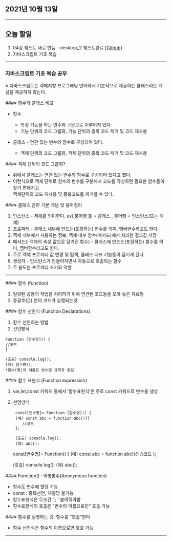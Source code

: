 
2021년 10월 13일
---

---

오늘 할일
----

1. 04강 퀘스트 새로 만듬 - desktop_2 퀘스트완료 [[Github]](https://github.com/narupee/WebDevCurriculum/tree/master/Quest04/quest_1)
2. 자바스크립트 기초 복습

---

### 자바스크립트 기초 복습 공부

※ 자바스크립트는 객체지향 프로그래밍 언어에서 기본적으로 제공하는 클래스라는 개념을 제공하지 않는다.

###※ 함수와 클래스 비교
  + 함수 
    + 특정 기능을 하는 변수와 구문으로 이루어져 있다.
    + 기능 단위의 코드 그룹화, 기능 단위의 중복 코드 제거 및 코드 재사용

  + 클래스 - 연관 있는 변수와 함수로 구성되어 있다. 
      + 객체 단위의 코드 그룹화, 객체 단위의 중복 코드 제거 및 코드 재사용

###※ 객체 단위의 코드 그룹화?
  - 위에서 클래스는 연관 있는 변수와 함수로 구성되어 있다고 했다.
  - 이런식으로 객체 단위로 함수와 변수를 구분해서 코드를 작성하면 필요한 함수들이 찾기 편해지고  
    객체단위의 코드 재사용 및 중복코드를 제거할 수 있다.

###※ 클래스 관련 기본 개념 및 용어정리
 1. 인스턴스 - 객체를 의미한다. ex) 붕어빵 틀 = 클래스 , 붕어빵 = 인스턴스(또는 객체)
 2. 프로퍼티 - 클래스 내부에 만드는(포장하는) 변수를 의미, 멤버변수라고도 한다. 
 3. 객체 내부에서 사용하는 정보, 객체 내부 함수(메서드)에서 처리한 결과값 저장
 4. 메서드(: 객체의 속성 값으로 담겨진 함수) - 클래스에 만드는(포장하는) 함수를 의미, 멤버함수라고도 한다. 
 5. 주로 객체 프로퍼티 값 변경 및 탐색, 클래스 대표 기능등이 담기게 된다.
 6. 생성자 - 인스턴스가 만들어지면서 자동으로 호출되는 함수 
 7. 주 용도는 프로퍼티 초기화 역할

---

###※ 함수 (function)
 1. 일련된 공통의 작업을 처리하기 위해 연관된 코드들을 모아 놓은 자료형
 2. 중괄호({}) 안의 코드가 실행되는것

###※ 함수 선언식 (Function Declarations)
  1. 함수 선언하는 방법
  2. 선언방식

    Function [함수명]() {
    //코드
    }
    
    (호출) console.log();
    (예) 함수명();
    *함수(명)의 이름은 변수명 규칙과 동일


###※ 함수 표현식 (Function expression)
 1. var,let,const 키워드 중에서 ‘함수표현식’은 주로 const 키워드로 변수를 생성 
 2. 선언방식
  
         const[변수명]= Function [함수명]() {
         (예) const abc = function abc(){}
            //코드
         };
         
         (호출) console.log();
         (예) abc();

 
  
     const[변수명]= Function() {
     (예) const abc = function abc(){}
       //코드
     };
    
     (호출) console.log();
     (예) abc();

###※ Function() : 익명함수(Anonymous function)
  * 함수도 변수에 할당 가능
  * const : 중복선언, 재할당 불가능
  * 함수표현식은 무조건 ‘ ; ‘ 붙여줘야함
  * 함수표현식의 호출은 “변수의 이름으로만” 호출 가능

###※ 함수를 실행하는 것: 함수를 “호출”한다
  * 함수 선언식은 함수의 이름으로만 호출 가능


---
